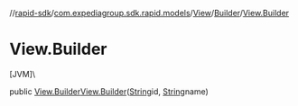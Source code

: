 //[rapid-sdk](../../../../index.md)/[com.expediagroup.sdk.rapid.models](../../index.md)/[View](../index.md)/[Builder](index.md)/[View.Builder](-view.-builder.md)

# View.Builder

[JVM]\

public [View.Builder](index.md)[View.Builder](-view.-builder.md)([String](https://docs.oracle.com/javase/8/docs/api/java/lang/String.html)id, [String](https://docs.oracle.com/javase/8/docs/api/java/lang/String.html)name)
